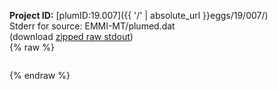 **Project ID:** [plumID:19.007]({{ '/' | absolute_url }}eggs/19/007/)  
Stderr for source:  EMMI-MT/plumed.dat   
(download [zipped raw stdout](plumed.dat.plumed_master.stdout.txt.zip))  
{% raw %}
<pre>
</pre>
{% endraw %}
